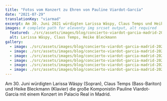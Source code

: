 ```yaml
---
title: "Fotos vom Konzert zu Ehren von Pauline Viardot-García"
date: "2021-07-29"
translationKey: "viarmad"
excerpt: Am 30. Juni 2021 würdigten Larissa Wäspy, Claus Temps und Heike Bleckmannam die Komponistin Pauline Viardot-García mit einem Konzert im Palacio Real Madrid.
images: # complete path for eleventy img srcset output, alt required
  featured: ./src/assets/images/blog/concierto-viardot-garcia-madrid-2021-2.jpg
  alt: Larissa Wäspy, Claus Temps, Heike Bleckmann
gallery:
  - image: ./src/assets/images/blog/concierto-viardot-garcia-madrid-2021-1.jpg
  - image: ./src/assets/images/blog/concierto-viardot-garcia-madrid-2021-3.jpg
  - image: ./src/assets/images/blog/concierto-viardot-garcia-madrid-2021-4.jpg
  - image: ./src/assets/images/blog/concierto-viardot-garcia-madrid-2021-5.jpg
  - image: ./src/assets/images/blog/concierto-viardot-garcia-madrid-2021-6.jpg
  - image: ./src/assets/images/blog/concierto-viardot-garcia-madrid-2021-7.jpg
---
```


Am 30. Juni würdigten Larissa Wäspy (Sopran), Claus Temps (Bass-Bariton) und Heike Bleckmann (Klavier) die große Komponistin Pauline Viardot-García mit einem Konzert im Palacio Real in Madrid.
